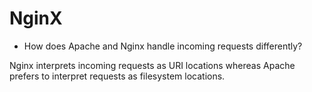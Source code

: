 # NginX

- How does Apache and Nginx handle incoming requests differently?

Nginx interprets incoming requests as URI locations whereas Apache prefers to interpret requests as filesystem locations.